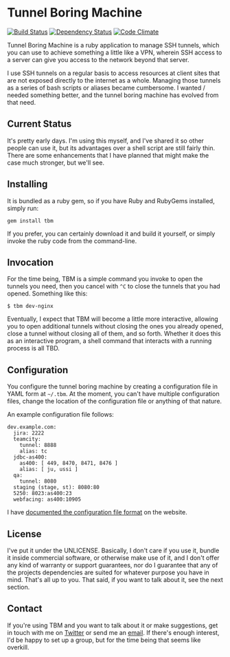 # Tunnel Boring Machine
[![Build Status](https://travis-ci.org/geoffreywiseman/tunnel-boring-machine.png?branch=master)](https://travis-ci.org/geoffreywiseman/tunnel-boring-machine) [![Dependency Status](https://gemnasium.com/geoffreywiseman/tunnel-boring-machine.png)](https://gemnasium.com/geoffreywiseman/tunnel-boring-machine) [![Code Climate](https://codeclimate.com/github/geoffreywiseman/tunnel-boring-machine.png)](https://codeclimate.com/github/geoffreywiseman/tunnel-boring-machine)

Tunnel Boring Machine is a ruby application to manage SSH tunnels, which you can use to achieve something a little like a VPN, wherein SSH access to a server can give you access to the network beyond that server.

I use SSH tunnels on a regular basis to access resources at client sites that are not exposed directly to the internet as a whole. Managing those tunnels as a series of bash scripts or aliases became cumbersome. I wanted / needed something better, and the tunnel boring machine has evolved from that need.

## Current Status ##
It's pretty early days. I'm using this myself, and I've shared it so other people can use it, but its advantages over a shell script are still fairly thin. There are some enhancements that I have planned that might make the case much stronger, but we'll see.

## Installing ##
It is bundled as a ruby gem, so if you have Ruby and RubyGems installed, simply run:

    gem install tbm

If you prefer, you can certainly download it and build it yourself, or simply invoke the ruby code from the command-line.

## Invocation ##
For the time being, TBM is a simple command you invoke to open the tunnels you need, then you cancel with `^C` to close the tunnels that you had opened. Something like this:

    $ tbm dev-nginx

Eventually, I expect that TBM will become a little more interactive, allowing you to open additional tunnels without closing the ones you already opened, close a tunnel without closing all of them, and so forth. Whether it does this as an interactive program, a shell command that interacts with a running process is all TBD.

## Configuration ##
You configure the tunnel boring machine by creating a configuration file in YAML form at `~/.tbm`. At the moment, you can't have multiple configuration files, change the location of the configuration file or anything of that nature.

An example configuration file follows:

    dev.example.com:
      jira: 2222
      teamcity:
        tunnel: 8888
        alias: tc
      jdbc-as400:
        as400: [ 449, 8470, 8471, 8476 ]
        alias: [ ju, ussi ]
      qa:
        tunnel: 8080
      staging (stage, st): 8080:80
      5250: 8023:as400:23
      webfacing: as400:10905

I have [documented the configuration file format](http://geoffreywiseman.github.com/tunnel-boring-machine/config.html) on the website.

## License ##
I've put it under the UNLICENSE. Basically, I don't care if you use it, bundle it inside commercial software, or otherwise make use of it, and I don't offer any kind of warranty or support guarantees, nor do I guarantee that any of the projects dependencies are suited for whatever purpose you have in mind. That's all up to you. That said, if you want to talk about it, see the next section.

## Contact ##
If you're using TBM and you want to talk about it or make suggestions, get in touch with me on [Twitter](http://twitter.com/geoffreywiseman) or send me an [email](mailto:geoffrey.wiseman@codiform.com). If there's enough interest, I'd be happy to set up a group, but for the time being that seems like overkill.
